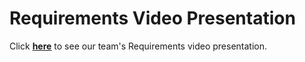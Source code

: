 # Requirements Video Presentation
Click [**here**](https://www.youtube.com/watch?v=99UaA9Bc3so) to see our team's Requirements video presentation.
